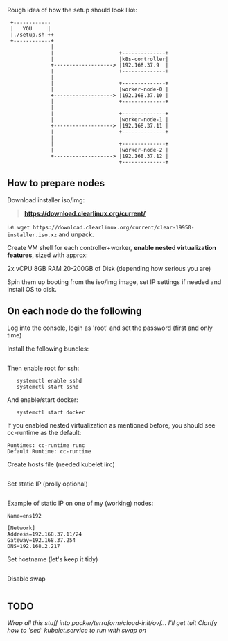 Rough idea of how the setup should look like:
```
 +------------
 |   YOU     |
 |./setup.sh ++
 +------------+
              |
              |                     +--------------+
              |                     |k8s-controller|
              +-------------------> |192.168.37.9  |
              |                     +--------------+
              |
              |                     +--------------+
              |                     |worker-node-0 |
              +-------------------> |192.168.37.10 |
              |                     +--------------+
              |
              |                     +--------------+
              |                     |worker-node-1 |
              +-------------------> |192.168.37.11 |
              |                     +--------------+
              |
              |                     +--------------+
              |                     |worker-node-2 |
              +-------------------> |192.168.37.12 |
                                    +--------------+
```

## How to prepare nodes

Download installer iso/img:

>**https://download.clearlinux.org/current/**

i.e. ```wget https://download.clearlinux.org/current/clear-19950-installer.iso.xz``` and unpack.

Create VM shell for each controller+worker, **enable nested virtualization features**, sized with approx:

  2x vCPU
  8GB RAM
  20-200GB of Disk (depending how serious you are)

Spin them up booting from the iso/img image, set IP settings if needed and install OS to disk.

**On each node do the following**
---------------------------------

Log into the console, login as 'root' and set the password (first and only time)

Install the following bundles:

  ```swupd bundle-add sysadmin-basic network-basic containers-virt
```

Then enable root for ssh:

  ```echo "PermitRootLogin yes" >> /etc/ssh/sshd_config
     systemctl enable sshd
     systemctl start sshd
```

And enable/start docker:

  ```systemctl enable docker
     systemctl start docker
```

If you enabled nested virtualization as mentioned before, you should see cc-runtime as the default:

  ```$ docker info | grep Runtime
Runtimes: cc-runtime runc
Default Runtime: cc-runtime
```

Create hosts file (needed kubelet iirc)

  ```touch /etc/hosts
```

Set static IP (prolly optional)

  ```mkdir -p /etc/systemd/network && vim /etc/systemd/network/50-static.network
```

Example of static IP on one of my (working) nodes:

```[Match]
Name=ens192

[Network]
Address=192.168.37.11/24
Gateway=192.168.37.254
DNS=192.168.2.217
```

Set hostname (let's keep it tidy)

  ```hostnamectl set-hostname k8s-controller
```

Disable swap

  ```swapoff -a
```

## TODO

_Wrap all this stuff into packer/terraform/cloud-init/ovf... I'll get tuit_
_Clarify how to 'sed' kubelet.service to run with swap on_

